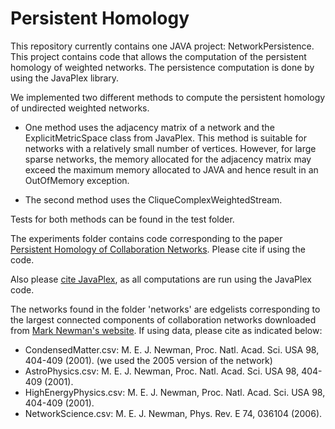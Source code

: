 # Persistent Homology

This repository currently contains one JAVA project: NetworkPersistence. This project contains code that allows the computation of the persistent homology of weighted networks. The persistence computation is done by using the JavaPlex library. 

We implemented two different methods to compute the persistent homology of undirected weighted networks. 

* One method uses the adjacency matrix of a network and the ExplicitMetricSpace class from JavaPlex. This method is suitable for networks with a relatively small number of vertices. However, for large sparse networks, the memory allocated for the adjacency matrix may exceed the maximum memory allocated to JAVA and hence result in an OutOfMemory exception. 

* The second method uses the CliqueComplexWeightedStream. 

Tests for both methods can be found in the test folder. 

The experiments folder contains code corresponding to the paper [Persistent Homology of Collaboration Networks](http://www.hindawi.com/journals/mpe/2013/815035/). Please cite if using the code. 

Also please [cite JavaPlex](https://github.com/appliedtopology/javaplex/wiki/Citation-Information), as all computations are run using the JavaPlex code. 

The networks found in the folder 'networks' are edgelists corresponding to the largest connected components of collaboration networks downloaded from [Mark Newman's website](http://www-personal.umich.edu/~mejn/netdata/). If using data, please cite as indicated below:
* CondensedMatter.csv: M. E. J. Newman, Proc. Natl. Acad. Sci. USA 98, 404-409 (2001). (we used the 2005 version of the network) 
* AstroPhysics.csv: M. E. J. Newman, Proc. Natl. Acad. Sci. USA 98, 404-409 (2001).
* HighEnergyPhysics.csv: M. E. J. Newman, Proc. Natl. Acad. Sci. USA 98, 404-409 (2001).
* NetworkScience.csv: M. E. J. Newman, Phys. Rev. E 74, 036104 (2006). 


